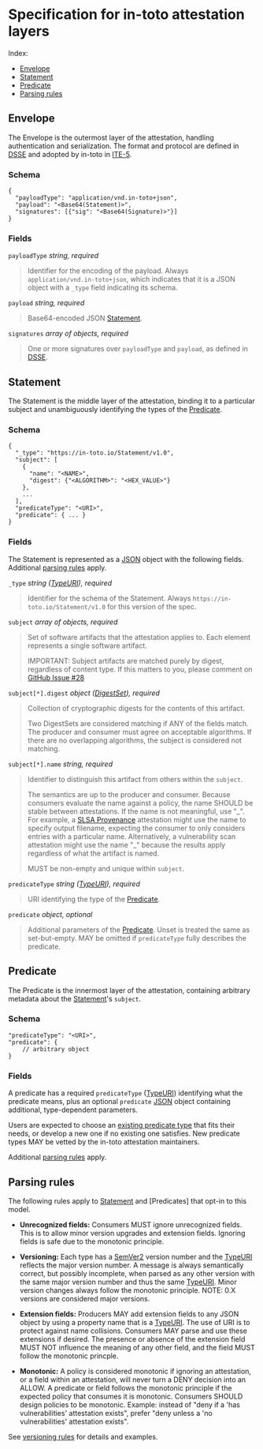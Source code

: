 # Specification for in-toto attestation layers

Index:
-   [Envelope]
-   [Statement]
-   [Predicate]
-   [Parsing rules]

## Envelope

The Envelope is the outermost layer of the attestation, handling
authentication and serialization. The format and protocol are defined in
[DSSE] and adopted by in-toto in [ITE-5].

### Schema

```jsonc
{
  "payloadType": "application/vnd.in-toto+json",
  "payload": "<Base64(Statement)>",
  "signatures": [{"sig": "<Base64(Signature)>"}]
}
```

### Fields

`payloadType` _string, required_

> Identifier for the encoding of the payload. Always
> `application/vnd.in-toto+json`, which indicates that it is a JSON object with
> a `_type` field indicating its schema.

`payload` _string, required_

> Base64-encoded JSON [Statement].

`signatures` _array of objects, required_

> One or more signatures over `payloadType` and `payload`, as defined in [DSSE].

## Statement

The Statement is the middle layer of the attestation, binding it to a
particular subject and unambiguously identifying the types of the
[Predicate].

### Schema

```jsonc
{
  "_type": "https://in-toto.io/Statement/v1.0",
  "subject": [
    {
      "name": "<NAME>",
      "digest": {"<ALGORITHM>": "<HEX_VALUE>"}
    },
    ...
  ],
  "predicateType": "<URI>",
  "predicate": { ... }
}
```

### Fields

The Statement is represented as a [JSON] object with the following fields.
Additional [parsing rules] apply.

`_type` _string ([TypeURI]), required_

> Identifier for the schema of the Statement. Always
> `https://in-toto.io/Statement/v1.0` for this version of the spec.

`subject` _array of objects, required_

> Set of software artifacts that the attestation applies to. Each element
> represents a single software artifact.
>
> IMPORTANT: Subject artifacts are matched purely by digest, regardless of
> content type. If this matters to you, please comment on
> [GitHub Issue #28](https://github.com/in-toto/attestation/issues/28)

`subject[*].digest` _object ([DigestSet]), required_

> Collection of cryptographic digests for the contents of this artifact.
>
> Two DigestSets are considered matching if ANY of the fields match. The
> producer and consumer must agree on acceptable algorithms. If there are no
> overlapping algorithms, the subject is considered not matching.

`subject[*].name` _string, required_

> Identifier to distinguish this artifact from others within the `subject`.
>
> The semantics are up to the producer and consumer. Because consumers evaluate
> the name against a policy, the name SHOULD be stable between attestations. If
> the name is not meaningful, use "\_". For example, a [SLSA Provenance]
> attestation might use the name to specify output filename, expecting the
> consumer to only considers entries with a particular name. Alternatively, a
> vulnerability scan attestation might use the name "\_" because the results
> apply regardless of what the artifact is named.
>
> MUST be non-empty and unique within `subject`.

`predicateType` _string ([TypeURI]), required_

> URI identifying the type of the [Predicate].

`predicate` _object, optional_

> Additional parameters of the [Predicate]. Unset is treated the same as
> set-but-empty. MAY be omitted if `predicateType` fully describes the
> predicate.

## Predicate

The Predicate is the innermost layer of the attestation, containing arbitrary
metadata about the [Statement]'s `subject`.

### Schema

```jsonc
"predicateType": "<URI>",
"predicate": {
    // arbitrary object
}
```

### Fields

A predicate has a required `predicateType` ([TypeURI]) identifying what the
predicate means, plus an optional `predicate` [JSON] object containing
additional, type-dependent parameters.

Users are expected to choose an [existing predicate type] that
fits their needs, or develop a new one if no existing one satisfies.
New predicate types MAY be vetted by the in-toto attestation maintainers.

Additional [parsing rules] apply.

## Parsing rules

The following rules apply to [Statement] and [Predicates] that opt-in to this
model.

-   **Unrecognized fields:** Consumers MUST ignore unrecognized fields. This
    is to allow minor version upgrades and extension fields. Ignoring fields
    is safe due to the monotonic principle.

-   **Versioning:** Each type has a [SemVer2](https://semver.org) version
    number and the [TypeURI] reflects the major version number. A message is
    always semantically correct, but possibly incomplete, when parsed as any
    other version with the same major version number and thus the same
    [TypeURI]. Minor version changes always follow the monotonic principle.
    NOTE: 0.X versions are considered major versions.

-   **Extension fields:** Producers MAY add extension fields to any JSON
    object by using a property name that is a [TypeURI]. The use of URI is
    to protect against name collisions. Consumers MAY parse and use these
    extensions if desired. The presence or absence of the extension field
    MUST NOT influence the meaning of any other field, and the field MUST
    follow the monotonic princple.

-   **Monotonic:** A policy is considered monotonic if ignoring an
    attestation, or a field within an attestation, will never turn a DENY
    decision into an ALLOW. A predicate or field follows the monotonic
    principle if the expected policy that consumes it is monotonic.
    Consumers SHOULD design policies to be monotonic. Example: instead of
    "deny if a 'has vulnerabilities' attestation exists", prefer "deny
    unless a 'no vulnerabilities' attestation exists".

See [versioning rules](../versioning.md) for details and examples.

[^1]: This is compatible with the [SLSA Attestation Model].

[Binary Authorization]: https://cloud.google.com/binary-authorization
[Bundle]: bundle.md
[DSSE]: https://github.com/secure-systems-lab/dsse
[DigestSet]: field_types.md#DigestSet
[Envelope]: #envelope
[ITE-5]: https://github.com/in-toto/ITE/blob/master/ITE/5/README.adoc
[JSON]: https://www.json.org
[Predicate]: #predicate
[RFC 3339]: https://tools.ietf.org/html/rfc3339
[SLSA Attestation Model]: https://slsa.dev/attestation-model
[SLSA Provenance]: https://slsa.dev/provenance
[Statement]: #statement
[TypeURI]: field_types.md#TypeURI
[existing predicate type]: predicates/README.md
[in-toto-verify]: https://github.com/in-toto/in-toto#verification
[parsing rules]: #parsing-rules
[validation model]: ../../docs/validation.md